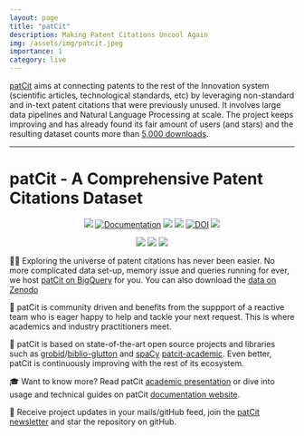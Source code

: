```yaml
---
layout: page
title: "patCit"
description: Making Patent Citations Uncool Again
img: /assets/img/patcit.jpeg
importance: 1
category: live
---
```


[patCit](https://github.com/cverluise/PatCit) aims at connecting patents to the rest of the Innovation system (scientific articles, technological standards, etc) by leveraging non-standard and in-text patent citations that were previously unused. It involves large data pipelines and Natural Language Processing at scale. The project keeps improving and has already found its fair amount of users (and stars) and the resulting dataset counts more than [5,000 downloads](https://zenodo.org/record/4391095).

---

# patCit - A Comprehensive Patent Citations Dataset


<p align="center">
	<img src="https://img.shields.io/badge/release-0.3.1-yellow">
	<a href="https://cverluise.github.io/PatCit/">
	<img alt="Documentation" src="https://img.shields.io/badge/website-online-brightgreen"></a>
	<img src="https://img.shields.io/badge/code-MIT-green">
	<img src="https://img.shields.io/badge/data-CC%20BY%204.0-blue">
	<a href="https://doi.org/10.5281/zenodo.3710993">
	<img src="https://img.shields.io/badge/zenodo-0.3.1-darkblue" alt="DOI"></a>
	<img src="https://img.shields.io/badge/models-dvc-purple">
</p>


<p align="center">
<img src="https://img.shields.io/github/watchers/cverluise/PatCit?style=social">
<img src="https://img.shields.io/github/stars/cverluise/PatCit?style=social">
<img src="https://img.shields.io/github/forks/cverluise/PatCit?style=social">
</p>





👩‍🔬 Exploring the universe of patent citations has never been easier. No more complicated data set-up, memory issue and queries running for ever, we host [patCit on BigQuery](https://console.cloud.google.com/bigquery?project=patcit-public-data&p=patcit-public-data&page=project) for you. You can also download the [data on Zenodo](https://zenodo.org/record/4391095)

<p>
</p>


🤗 patCit is community driven and benefits from the suppport of a reactive team who is eager happy to help and tackle your next request. This is where academics and industry practitioners meet.

<p>
</p>


🔮 patCit is based on state-of-the-art open source projects and libraries such as [grobid](https://github.com/kermitt2/grobid)/[biblio-glutton](https://github.com/kermitt2/biblio-glutton) and [spaCy](https://github.com/explosion/spaCy)
[patcit-academic](https://docs.google.com/presentation/d/11COlz64EZn8PipXvnDBBZI_bnDD0fpm6tyx1_EqD6lU/edit?usp=sharing). Even better, patCit is continuously improving with the rest of its ecosystem.

<p>
</p>

🎓 Want to know more? Read patCit [academic presentation](https://docs.google.com/presentation/d/11COlz64EZn8PipXvnDBBZI_bnDD0fpm6tyx1_EqD6lU/edit?usp=sharing) or dive into usage and technical guides on patCit [documentation website](https://cverluise.github.io/PatCit/).

<p>
</p>

💌 Receive project updates in your mails/gitHub feed, join the [patCit newsletter](https://tinyletter.com/patcit) and star the repository on gitHub.
